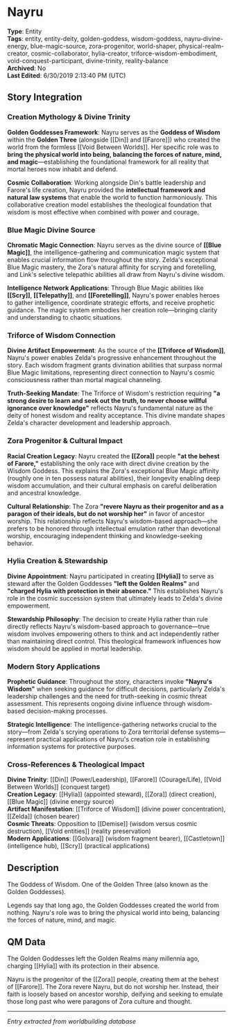 # Nayru

**Type**: Entity  
**Tags**: entity, entity-deity, golden-goddess, wisdom-goddess, nayru-divine-energy, blue-magic-source, zora-progenitor, world-shaper, physical-realm-creator, cosmic-collaborator, hylia-creator, triforce-wisdom-embodiment, void-conquest-participant, divine-trinity, reality-balance  
**Archived**: No  
**Last Edited**: 6/30/2019 2:13:40 PM (UTC)

## Story Integration

### Creation Mythology & Divine Trinity
**Golden Goddesses Framework**: Nayru serves as the **Goddess of Wisdom** within the **Golden Three** (alongside [[Din]] and [[Farore]]) who created the world from the formless [[Void Between Worlds]]. Her specific role was to **bring the physical world into being, balancing the forces of nature, mind, and magic**—establishing the foundational framework for all reality that mortal heroes now inhabit and defend.

**Cosmic Collaboration**: Working alongside Din's battle leadership and Farore's life creation, Nayru provided the **intellectual framework and natural law systems** that enable the world to function harmoniously. This collaborative creation model establishes the theological foundation that wisdom is most effective when combined with power and courage.

### Blue Magic Divine Source
**Chromatic Magic Connection**: Nayru serves as the divine source of **[[Blue Magic]]**, the intelligence-gathering and communication magic system that enables crucial information flow throughout the story. Zelda's exceptional Blue Magic mastery, the Zora's natural affinity for scrying and foretelling, and Link's selective telepathic abilities all draw from Nayru's divine wisdom.

**Intelligence Network Applications**: Through Blue Magic abilities like **[[Scry]]**, **[[Telepathy]]**, and **[[Foretelling]]**, Nayru's power enables heroes to gather intelligence, coordinate strategic efforts, and receive prophetic guidance. The magic system embodies her creation role—bringing clarity and understanding to chaotic situations.

### Triforce of Wisdom Connection
**Divine Artifact Empowerment**: As the source of the **[[Triforce of Wisdom]]**, Nayru's power enables Zelda's progressive enhancement throughout the story. Each wisdom fragment grants divination abilities that surpass normal Blue Magic limitations, representing direct connection to Nayru's cosmic consciousness rather than mortal magical channeling.

**Truth-Seeking Mandate**: The Triforce of Wisdom's restriction requiring **"a strong desire to learn and seek out the truth, to never choose willful ignorance over knowledge"** reflects Nayru's fundamental nature as the deity of honest wisdom and reality acceptance. This divine mandate shapes Zelda's character development and leadership approach.

### Zora Progenitor & Cultural Impact
**Racial Creation Legacy**: Nayru created the **[[Zora]]** people **"at the behest of Farore,"** establishing the only race with direct divine creation by the Wisdom Goddess. This explains the Zora's exceptional Blue Magic affinity (roughly one in ten possess natural abilities), their longevity enabling deep wisdom accumulation, and their cultural emphasis on careful deliberation and ancestral knowledge.

**Cultural Relationship**: The Zora **"revere Nayru as their progenitor and as a paragon of their ideals, but do not worship her"** in favor of ancestor worship. This relationship reflects Nayru's wisdom-based approach—she prefers to be honored through intellectual emulation rather than devotional worship, encouraging independent thinking and knowledge-seeking behavior.

### Hylia Creation & Stewardship
**Divine Appointment**: Nayru participated in creating **[[Hylia]]** to serve as steward after the Golden Goddesses **"left the Golden Realms"** and **"charged Hylia with protection in their absence."** This establishes Nayru's role in the cosmic succession system that ultimately leads to Zelda's divine empowerment.

**Stewardship Philosophy**: The decision to create Hylia rather than rule directly reflects Nayru's wisdom-based approach to governance—true wisdom involves empowering others to think and act independently rather than maintaining direct control. This theological framework influences how wisdom should be applied in mortal leadership.

### Modern Story Applications
**Prophetic Guidance**: Throughout the story, characters invoke **"Nayru's Wisdom"** when seeking guidance for difficult decisions, particularly Zelda's leadership challenges and the need for truth-seeking in cosmic threat assessment. This represents ongoing divine influence through wisdom-based decision-making processes.

**Strategic Intelligence**: The intelligence-gathering networks crucial to the story—from Zelda's scrying operations to Zora territorial defense systems—represent practical applications of Nayru's creation role in establishing information systems for protective purposes.

### Cross-References & Theological Impact
**Divine Trinity**: [[Din]] (Power/Leadership), [[Farore]] (Courage/Life), [[Void Between Worlds]] (conquest target)  
**Creation Legacy**: [[Hylia]] (appointed steward), [[Zora]] (direct creation), [[Blue Magic]] (divine energy source)  
**Artifact Manifestation**: [[Triforce of Wisdom]] (divine power concentration), [[Zelda]] (chosen bearer)  
**Cosmic Threats**: Opposition to [[Demise]] (wisdom versus cosmic destruction), [[Void entities]] (reality preservation)  
**Modern Applications**: [[Golvara]] (wisdom fragment bearer), [[Castletown]] (intelligence hub), [[Scry]] (practical applications)

## Description
The Goddess of Wisdom. One of the Golden Three (also known as the Golden Goddesses).

Legends say that long ago, the Golden Goddesses created the world from nothing. Nayru's role was to bring the physical world into being, balancing the forces of nature, mind, and magic.

## QM Data
The Golden Goddesses left the Golden Realms many millennia ago, charging [[Hylia]] with its protection in their absence.

Nayru is the progenitor of the [[Zora]] people, creating them at the behest of [[Farore]]. The Zora revere Nayru, but do not worship her. Instead, their faith is loosely based on ancestor worship, deifying and seeking to emulate those long past who were paragons of Zora culture and thought.

---
*Entry extracted from worldbuilding database*

